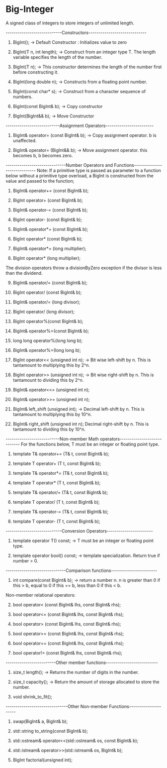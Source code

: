 # Big-Integer
A signed class of integers to store integers of unlimited length.

----------------------------Constructors-----------------------------
1) BigInt(); -> Default Constructor : Initializes value to zero

2) BigInt(T n, int length); -> Construct from an integer type T. The length variable specifies the length of the number.

3) BigInt(T n); -> This constructor determines the length of the number first before constructing it.

4) BigInt(long double n); -> Constructs from a floating point number.

5) BigInt(const char* s); -> Construct from a character sequence of numbers.

6) BigInt(const BigInt& b); -> Copy constructor

7) BigInt(BigInt&& b); -> Move Constructor

---------------------------Assignment Operators------------------------
1) BigInt& operator= (const BigInt& b); -> Copy assignment operator. b is unaffected.

2) BigInt& operator= (BigInt&& b); -> Move assignment operator. this becomes b, b becomes zero.

------------------------------Number Operators and Functions-----------------------------
Note: If a primitive type is passed as parameter to a function below without a primitive type overload, a BigInt is constructed from the value and passed to the function;

1) BigInt& operator+= (const BigInt& b);

2) BigInt operator+ (const BigInt& b);

3) BigInt& operator-= (const BigInt& b);

4) BigInt operator- (const BigInt& b);

5) BigInt& operator*= (const BigInt& b);

6) BigInt operator* (const BigInt& b);

7) BigInt& operator*= (long  multiplier);

8) BigInt operator* (long  multiplier);

The division operators throw a divisionByZero exception if the divisor is less than the dividend.

9) BigInt& operator/= (const BigInt& b);

10) BigInt operator/ (const BigInt& b);

11) BigInt& operator/= (long divisor);

12) BigInt operator/ (long divisor);

13) BigInt operator%(const BigInt& b);

14) BigInt& operator%=(const BigInt& b);

15) long long operator%(long long b);

16) BigInt& operator%=(long long b);

17) BigInt operator<< (unsigned int n); -> Bit wise left-shift by n. This is tantamount to multiplying this by 2^n.

18) BigInt operator>> (unsigned int n); -> Bit wise right-shift by n. This is tantamount to dividing this by 2^n.

19) BigInt& operator<<= (unsigned int n);

20) BigInt& operator>>= (unsigned int n);

21) BigInt& left_shift (unsigned int); -> Decimal left-shift by n. This is tantamount to multiplying this by 10^n.

22) BigInt& right_shift (unsigned int n); Decimal right-shift by n. This is tantamount to dividing this by 10^n.

---------------------------Non-member Math operators----------------------------
For the functions below, T must be an integer or floating point type.

1) template<typename T> T& operator+= (T& t, const BigInt& b);

2) template<typename T> T operator+ (T t, const BigInt& b);

3) template<typename T> T& operator*= (T& t, const BigInt& b);

4) template<typename T> T operator* (T t, const BigInt& b);

5) template<typename T> T& operator/= (T& t, const BigInt& b);

6) template<typename T> T operator/ (T t, const BigInt& b);

3) template<typename T> T& operator-= (T& t, const BigInt& b);

4) template<typename T> T operator- (T t, const BigInt& b);
  
----------------------------Conversion Operators-----------------------
1) template<typename T> operator T() const;  -> T must be an integer or floating point type.
  
2) template<bool> operator bool() const; -> template specialization. Return true if number > 0.
  
------------------------------Comparison functions-----------------------
1) int compare(const BigInt& b); -> return a number n. n is greater than 0 if this > b, equal to 0 if this == b, less than 0 if this < b.

Non-member relational operators:

2) bool operator< (const BigInt& lhs, const BigInt& rhs);

3) bool operator<= (const BigInt& lhs, const BigInt& rhs);

4) bool operator> (const BigInt& lhs, const BigInt& rhs);

5) bool operator>= (const BigInt& lhs, const BigInt& rhs);

6) bool operator== (const BigInt& lhs, const BigInt& rhs);

7) bool operator!= (const BigInt& lhs, const BigInt& rhs);

-------------------------Other member functions--------------------------
1) size_t length(); -> Returns the number of digits in the number.

2) size_t capacity(); -> Return the amount of storage allocated to store the number.

3) void shrink_to_fit();

-------------------------------Other Non-member Functions---------------------
1) swap(BigInt& a, BigInt& b);

2) std::string to_string(const BigInt& b);

3) std::ostream& operator<<(std::ostream& os, const BigInt& b);

4) std::istream& operator>>(std::istream& os, BigInt& b);

5) BigInt factorial(unsigned int);
